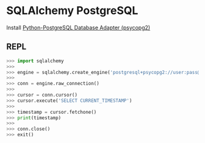 # SQLAlchemy PostgreSQL

Install [Python-PostgreSQL Database Adapter (psycopg2)](/psycopg2)

## REPL

```py
>>> import sqlalchemy
>>>
>>> engine = sqlalchemy.create_engine('postgresql+psycopg2://user:pass@127.0.0.1:5432/dev')
>>>
>>> conn = engine.raw_connection()
>>>
>>> cursor = conn.cursor()
>>> cursor.execute('SELECT CURRENT_TIMESTAMP')
>>>
>>> timestamp = cursor.fetchone()
>>> print(timestamp)
>>>
>>> conn.close()
>>> exit()
```
